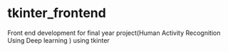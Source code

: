 # tkinter_frontend
Front end development for final year project(Human Activity Recognition Using Deep learning ) using tkinter
